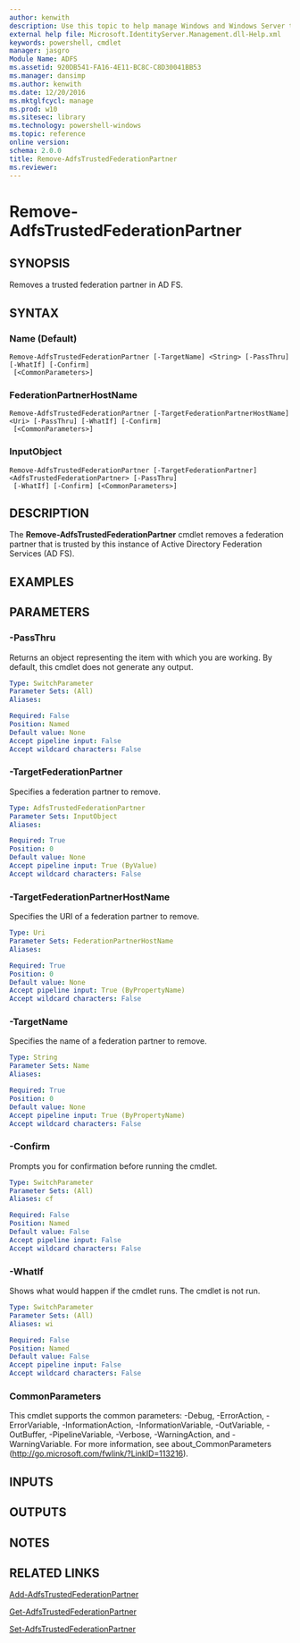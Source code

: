 ```yaml
---
author: kenwith
description: Use this topic to help manage Windows and Windows Server technologies with Windows PowerShell.
external help file: Microsoft.IdentityServer.Management.dll-Help.xml
keywords: powershell, cmdlet
manager: jasgro
Module Name: ADFS
ms.assetid: 920DB541-FA16-4E11-BC8C-C8D30041BB53
ms.manager: dansimp
ms.author: kenwith
ms.date: 12/20/2016
ms.mktglfcycl: manage
ms.prod: w10
ms.sitesec: library
ms.technology: powershell-windows
ms.topic: reference
online version: 
schema: 2.0.0
title: Remove-AdfsTrustedFederationPartner
ms.reviewer:
---
```


# Remove-AdfsTrustedFederationPartner

## SYNOPSIS
Removes a trusted federation partner in AD FS.

## SYNTAX

### Name (Default)
```
Remove-AdfsTrustedFederationPartner [-TargetName] <String> [-PassThru] [-WhatIf] [-Confirm]
 [<CommonParameters>]
```

### FederationPartnerHostName
```
Remove-AdfsTrustedFederationPartner [-TargetFederationPartnerHostName] <Uri> [-PassThru] [-WhatIf] [-Confirm]
 [<CommonParameters>]
```

### InputObject
```
Remove-AdfsTrustedFederationPartner [-TargetFederationPartner] <AdfsTrustedFederationPartner> [-PassThru]
 [-WhatIf] [-Confirm] [<CommonParameters>]
```

## DESCRIPTION
The **Remove-AdfsTrustedFederationPartner** cmdlet removes a federation partner that is trusted by this instance of Active Directory Federation Services (AD FS).

## EXAMPLES

## PARAMETERS

### -PassThru
Returns an object representing the item with which you are working.
By default, this cmdlet does not generate any output.

```yaml
Type: SwitchParameter
Parameter Sets: (All)
Aliases: 

Required: False
Position: Named
Default value: None
Accept pipeline input: False
Accept wildcard characters: False
```

### -TargetFederationPartner
Specifies a federation partner to remove.

```yaml
Type: AdfsTrustedFederationPartner
Parameter Sets: InputObject
Aliases: 

Required: True
Position: 0
Default value: None
Accept pipeline input: True (ByValue)
Accept wildcard characters: False
```

### -TargetFederationPartnerHostName
Specifies the URI of a federation partner to remove.

```yaml
Type: Uri
Parameter Sets: FederationPartnerHostName
Aliases: 

Required: True
Position: 0
Default value: None
Accept pipeline input: True (ByPropertyName)
Accept wildcard characters: False
```

### -TargetName
Specifies the name of a federation partner to remove.

```yaml
Type: String
Parameter Sets: Name
Aliases: 

Required: True
Position: 0
Default value: None
Accept pipeline input: True (ByPropertyName)
Accept wildcard characters: False
```

### -Confirm
Prompts you for confirmation before running the cmdlet.

```yaml
Type: SwitchParameter
Parameter Sets: (All)
Aliases: cf

Required: False
Position: Named
Default value: False
Accept pipeline input: False
Accept wildcard characters: False
```

### -WhatIf
Shows what would happen if the cmdlet runs.
The cmdlet is not run.

```yaml
Type: SwitchParameter
Parameter Sets: (All)
Aliases: wi

Required: False
Position: Named
Default value: False
Accept pipeline input: False
Accept wildcard characters: False
```

### CommonParameters
This cmdlet supports the common parameters: -Debug, -ErrorAction, -ErrorVariable, -InformationAction, -InformationVariable, -OutVariable, -OutBuffer, -PipelineVariable, -Verbose, -WarningAction, and -WarningVariable. For more information, see about_CommonParameters (http://go.microsoft.com/fwlink/?LinkID=113216).

## INPUTS

## OUTPUTS

## NOTES

## RELATED LINKS

[Add-AdfsTrustedFederationPartner](./Add-AdfsTrustedFederationPartner.md)

[Get-AdfsTrustedFederationPartner](./Get-AdfsTrustedFederationPartner.md)

[Set-AdfsTrustedFederationPartner](./Set-AdfsTrustedFederationPartner.md)

